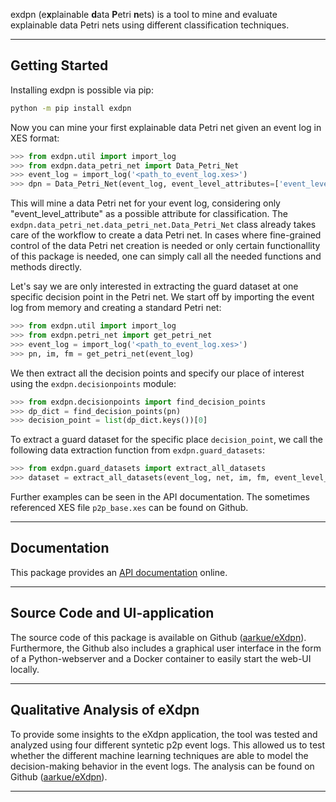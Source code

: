 exdpn (e**x**plainable **d**ata **P**etri **n**ets) is a tool to mine and evaluate explainable data Petri nets using different classification techniques.

---

## Getting Started ##
Installing exdpn is possible via pip:
```bash
python -m pip install exdpn 
```

Now you can mine your first explainable data Petri net given an event log in XES format:
```python
>>> from exdpn.util import import_log
>>> from exdpn.data_petri_net import Data_Petri_Net
>>> event_log = import_log('<path_to_event_log.xes>')
>>> dpn = Data_Petri_Net(event_log, event_level_attributes=['event_level_attribute'])
```

This will mine a data Petri net for your event log, considering only "event_level_attribute" as a possible attribute for classification. 
The `exdpn.data_petri_net.data_petri_net.Data_Petri_Net` class already takes care of the workflow to create a data Petri net. In cases where fine-grained 
control of the data Petri net creation is needed or only certain functionallity of this package is needed, one can simply call all the needed functions and methods directly. 

Let's say we are only interested in extracting the guard dataset at one specific decision point in the Petri net.
We start off by importing the event log from memory and creating a standard Petri net:
```python
>>> from exdpn.util import import_log
>>> from exdpn.petri_net import get_petri_net
>>> event_log = import_log('<path_to_event_log.xes>')
>>> pn, im, fm = get_petri_net(event_log)
```
We then extract all the decision points and specify our place of interest using the `exdpn.decisionpoints` module:
```python
>>> from exdpn.decisionpoints import find_decision_points
>>> dp_dict = find_decision_points(pn)
>>> decision_point = list(dp_dict.keys())[0]
```
To extract a guard dataset for the specific place `decision_point`, we call the following data extraction function from `exdpn.guard_datasets`:
```python
>>> from exdpn.guard_datasets import extract_all_datasets
>>> dataset = extract_all_datasets(event_log, net, im, fm, event_level_attributes=['event_level_attribute'], places=[decision_point])
```

Further examples can be seen in the API documentation. The sometimes referenced XES file `p2p_base.xes` can be found on Github.

---

## Documentation ##
This package provides an [API documentation](https://aarkue.github.io/eXdpn) online.

---

## Source Code and UI-application ##
The source code of this package is available on Github ([aarkue/eXdpn](https://github.com/aarkue/eXdpn)).
Furthermore, the Github also includes a graphical user interface in the form of a Python-webserver and a Docker container to easily start the web-UI locally. 

---

## Qualitative Analysis of eXdpn ##
To provide some insights to the eXdpn application, the tool was tested and analyzed using four different syntetic p2p event logs. This allowed us to test whether the different machine learning techniques are able to model the decision-making behavior in the event logs. The analysis can be found on Github ([aarkue/eXdpn](https://github.com/aarkue/eXdpn)).

---